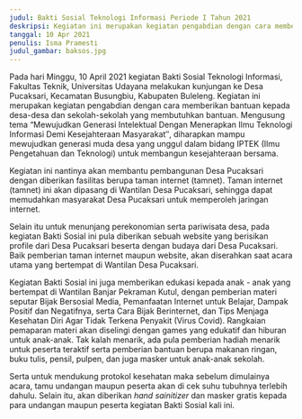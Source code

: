 ```yaml
---
judul: Bakti Sosial Teknologi Informasi Periode I Tahun 2021
deskripsi: Kegiatan ini merupakan kegiatan pengabdian dengan cara memberikan bantuan kepada desa-desa dan sekolah-sekolah yang membutuhkan bantuan. 
tanggal: 10 Apr 2021
penulis: Isma Pramesti
judul_gambar: baksos.jpg
---
```


Pada hari Minggu, 10 April 2021 kegiatan Bakti Sosial Teknologi Informasi, Fakultas Teknik, Universitas Udayana melakukan kunjungan ke Desa Pucaksari, Kecamatan Busungbiu, Kabupaten Buleleng. Kegiatan ini merupakan kegiatan pengabdian dengan cara memberikan bantuan kepada desa-desa dan sekolah-sekolah yang membutuhkan bantuan. Mengusung tema “Mewujudkan Generasi Intelektual Dengan Menerapkan Ilmu Teknologi Informasi Demi Kesejahteraan Masyarakat″, diharapkan mampu mewujudkan generasi muda desa yang unggul dalam bidang IPTEK (Ilmu Pengetahuan dan Teknologi) untuk membangun kesejahteraan bersama.

Kegiatan ini nantinya akan membantu pembangunan Desa Pucaksari dengan diberikan fasilitas berupa taman internet (tamnet). Taman internet (tamnet) ini akan dipasang di Wantilan Desa Pucaksari, sehingga dapat memudahkan masyarakat Desa Pucaksari untuk memperoleh jaringan internet.

Selain itu untuk menunjang perekonomian serta pariwisata desa, pada kegiatan Bakti Sosial ini pula diberikan sebuah website yang berisikan profile dari Desa Pucaksari beserta dengan budaya dari Desa Pucaksari. Baik pemberian taman internet maupun website, akan diserahkan saat acara utama yang bertempat di Wantilan Desa Pucaksari.

Kegiatan Bakti Sosial ini juga memberikan edukasi kepada anak - anak yang bertempat di Wantilan Banjar Pekraman Kutul, dengan pemberian materi seputar Bijak Bersosial Media, Pemanfaatan Internet untuk Belajar, Dampak Positif dan Negatifnya, serta Cara Bijak Berinternet, dan Tips Menjaga Kesehatan Diri Agar Tidak Terkena Penyakit (Virus Covid). Rangkaian pemaparan materi akan diselingi dengan games yang edukatif dan hiburan untuk anak-anak. Tak kalah menarik, ada pula pemberian hadiah menarik untuk peserta teraktif serta pemberian bantuan berupa makanan ringan, buku tulis, pensil, pulpen, dan juga masker untuk anak-anak sekolah.

Serta untuk mendukung protokol kesehatan maka sebelum dimulainya acara, tamu undangan maupun peserta akan di cek suhu tubuhnya terlebih dahulu. Selain itu, akan diberikan <i>hand sainitizer</i> dan masker gratis kepada para undangan maupun peserta kegiatan Bakti Sosial kali ini.